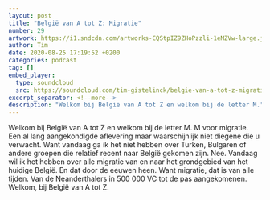 ```yaml
---
layout: post
title: "België van A tot Z: Migratie"
number: 29
artwork: https://i1.sndcdn.com/artworks-CQStpIZ9ZHoPzzli-1eMZVw-large.jpg
author: Tim
date: 2020-08-25 17:19:52 +0200
categories: podcast
tag: []
embed_player:
  type: soundcloud
  src: https://soundcloud.com/tim-gistelinck/belgie-van-a-tot-z-migratie
excerpt_separator: <!--more-->
description: "Welkom bij België van A tot Z en welkom bij de letter M."
---
```

Welkom bij België van A tot Z en welkom bij de letter M. M voor migratie. Een al lang aangekondigde aflevering maar waarschijnlijk niet diegene die u verwacht. Want vandaag ga ik het niet hebben over Turken, Bulgaren of andere groepen die relatief recent naar België gekomen zijn. Nee. Vandaag wil ik het hebben over alle migratie van en naar het grondgebied van het huidige België. En dat door de eeuwen heen. Want migratie, dat is van alle tijden. Van de Neanderthalers in 500 000 VC tot de pas aangekomenen. Welkom, bij België van A tot Z.